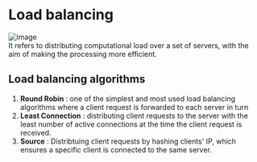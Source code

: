 # Load balancing
![image](https://user-images.githubusercontent.com/67142421/178641574-83f7e9d2-98e5-4996-a2ff-150741741bbe.png)<br>
It refers to distributing computational load over a set of servers, with the aim of making the processing more efficient.<br>
## Load balancing algorithms
1. **Round Robin** : one of the simplest and most used load balancing algorithms where a client request is forwarded to each server in turn
2. **Least Connection** : distributing client requests to the server with the least number of active connections at the time the client request is received.
3. **Source** : Distribtuing client requests by hashing clients' IP, which ensures a specific client is connected to the same server. 
